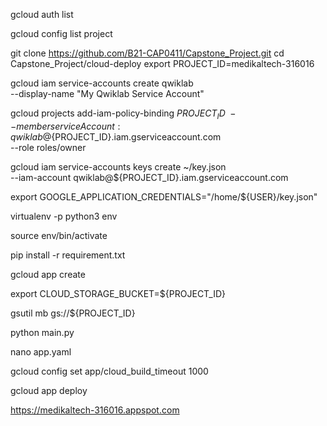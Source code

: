 gcloud auth list

gcloud config list project

git clone https://github.com/B21-CAP0411/Capstone_Project.git
cd Capstone_Project/cloud-deploy
export PROJECT_ID=medikaltech-316016

gcloud iam service-accounts create qwiklab \
  --display-name "My Qwiklab Service Account"

gcloud projects add-iam-policy-binding ${PROJECT_ID} \
--member serviceAccount:qwiklab@${PROJECT_ID}.iam.gserviceaccount.com \
--role roles/owner

gcloud iam service-accounts keys create ~/key.json \
--iam-account qwiklab@${PROJECT_ID}.iam.gserviceaccount.com

export GOOGLE_APPLICATION_CREDENTIALS="/home/${USER}/key.json"

virtualenv -p python3 env

source env/bin/activate

pip install -r requirement.txt

gcloud app create

export CLOUD_STORAGE_BUCKET=${PROJECT_ID}

gsutil mb gs://${PROJECT_ID}

python main.py

nano app.yaml

gcloud config set app/cloud_build_timeout 1000

gcloud app deploy

https://medikaltech-316016.appspot.com
